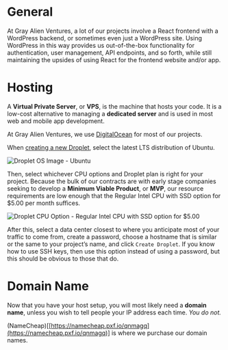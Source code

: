 # General



At Gray Alien Ventures, a lot of our projects involve a React frontend with a WordPress backend, or sometimes even just a WordPress site. Using WordPress in this way provides us out-of-the-box functionality for authentication, user management, API endpoints, and so forth, while still maintaining the upsides of using React for the frontend website and/or app.

  

# Hosting

  

A **Virtual Private Server**, or **VPS**, is the machine that hosts your code. It is a low-cost alternative to managing a **dedicated server** and is used in most web and mobile app development.

  

At Gray Alien Ventures, we use [DigitalOcean]([https://m.do.co/c/8b231954196d](https://m.do.co/c/8b231954196d)) for most of our projects.

  

When [creating a new Droplet]([https://m.do.co/c/8b231954196d](https://m.do.co/c/8b231954196d)), select the latest LTS distribution of Ubuntu.

  

![Droplet OS Image - Ubuntu](/os_image.jpg)

  

Then, select whichever CPU options and Droplet plan is right for your project. Because the bulk of our contracts are with early stage companies seeking to develop a **Minimum Viable Product**, or **MVP**, our resource requirements are low enough that the Regular Intel CPU with SSD option for $5.00 per month suffices.

  

![Droplet CPU Option - Regular Intel CPU with SSD option for $5.00](/droplet_plan.jpg)

  

After this, select a data center closest to where you anticipate most of your traffic to come from, create a password, choose a hostname that is similar or the same to your project’s name, and click `Create Droplet`. If you know how to use SSH keys, then use this option instead of using a password, but this should be obvious to those that do.

  

# Domain Name

  

Now that you have your host setup, you will most likely need a **domain name**, unless you wish to tell people your IP address each time. *You do not.*

  

(NameCheap)[[https://namecheap.pxf.io/qnmagq](https://namecheap.pxf.io/qnmagq)] is where we purchase our domain names.
